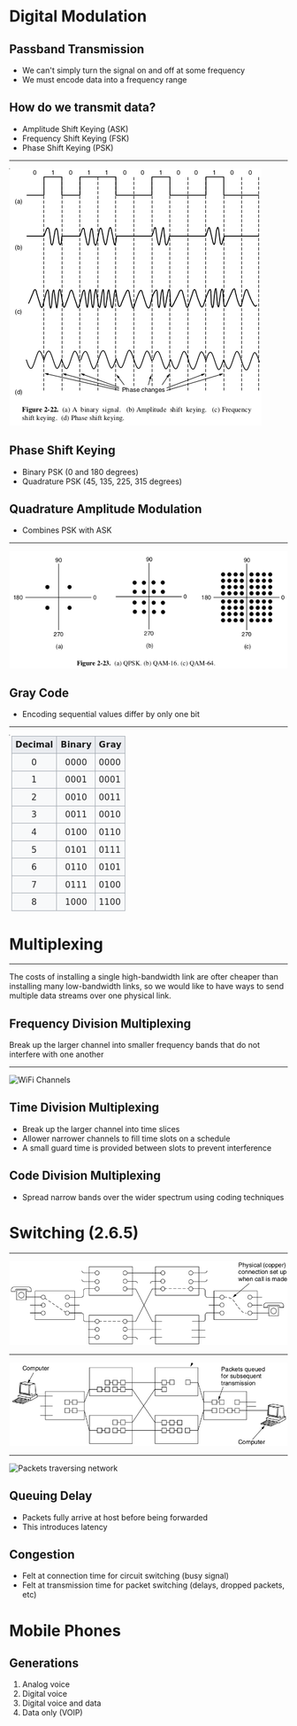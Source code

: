 Digital Modulation
==================

Passband Transmission
---------------------

- We can't simply turn the signal on and off at some frequency
- We must encode data into a frequency range

How do we transmit data?
------------------------

- Amplitude Shift Keying (ASK)
- Frequency Shift Keying (FSK)
- Phase Shift Keying (PSK)

---

![ASK, FSK, and PSK](figures/2-22.png)

Phase Shift Keying
------------------

- Binary PSK (0 and 180 degrees)
- Quadrature PSK (45, 135, 225, 315 degrees)

Quadrature Amplitude Modulation
-------------------------------

- Combines PSK with ASK

---

![Contellation Diagrams](figures/2-23.png)

Gray Code
---------

- Encoding sequential values differ by only one bit

---

![Gray Code](figures/gray-code.png)

Multiplexing
============

---

The costs of installing a single high-bandwidth link are ofter cheaper than installing many low-bandwidth links, so we would like to have ways to send multiple data streams over one physical link.

Frequency Division Multiplexing
-------------------------------

Break up the larger channel into smaller frequency bands that do not interfere with one another

---

![WiFi Channels](https://upload.wikimedia.org/wikipedia/commons/thumb/8/8c/2.4_GHz_Wi-Fi_channels_%28802.11b%2Cg_WLAN%29.svg/1280px-2.4_GHz_Wi-Fi_channels_%28802.11b%2Cg_WLAN%29.svg.png)

Time Division Multiplexing
--------------------------

- Break up the larger channel into time slices
- Allower narrower channels to fill time slots on a schedule
- A small guard time is provided between slots to prevent interference

Code Division Multiplexing
--------------------------

- Spread narrow bands over the wider spectrum using coding techniques

Switching (2.6.5)
=================

---

![Circuit Switching](figures/2-42a.png)

---

![Packet Switching](figures/2-42b.png)

---

![Packets traversing network](https://upload.wikimedia.org/wikipedia/commons/f/f6/Packet_Switching.gif)

Queuing Delay
-------------

- Packets fully arrive at host before being forwarded
- This introduces latency

Congestion
----------

- Felt at connection time for circuit switching (busy signal)
- Felt at transmission time for packet switching (delays, dropped packets, etc)

Mobile Phones
=============

Generations
-----------

1. Analog voice
2. Digital voice
3. Digital voice and data
4. Data only (VOIP)

